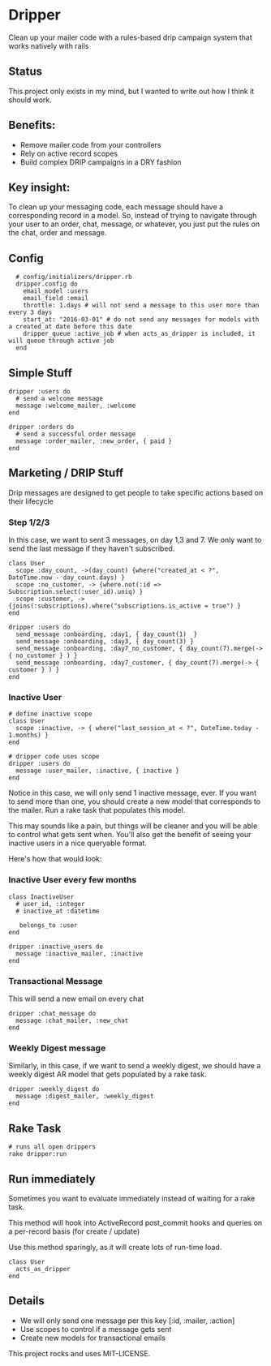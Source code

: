 # Dripper

Clean up your mailer code with a rules-based drip campaign system that works natively with rails

## Status
This project only exists in my mind, but I wanted to write out how I think it should work.

## Benefits:
 * Remove mailer code from your controllers
 * Rely on active record scopes 
 * Build complex DRIP campaigns in a DRY fashion


## Key insight:

To clean up your messaging code, each message should have a corresponding record in a model.  So, instead of trying to navigate through your user to an order, chat, message, or whatever, you just put the rules on the chat, order and message.

## Config
```
  # config/initializers/dripper.rb
  dripper.config do
    email_model :users
    email_field :email
    throttle: 1.days # will not send a message to this user more than every 3 days
    start_at: "2016-03-01" # do not send any messages for models with a created_at date before this date
    dripper_queue :active_job # when acts_as_dripper is included, it will queue through active job
  end
```

## Simple Stuff
```
dripper :users do 
  # send a welcome message
  message :welcome_mailer, :welcome
end

dripper :orders do
  # send a successful order message
  message :order_mailer, :new_order, { paid }
end
```

## Marketing / DRIP Stuff
Drip messages are designed to get people to take specific actions based on their lifecycle

### Step 1/2/3
In this case, we want to sent 3 messages, on day 1,3 and 7.  We only want to send the last message if they haven't subscribed.  

```
class User
  scope :day_count, ->(day_count) {where("created_at < ?", DateTime.now - day_count.days) }
  scope :no_customer, -> {where.not(:id => Subscription.select(:user_id).uniq) }
  scope :customer, -> {joins(:subscriptions).where("subscriptions.is_active = true") }
end

dripper :users do
  send_message :onboarding, :day1, { day_count(1)  }
  send_message :onboarding, :day3, { day_count(3) } 
  send_message :onboarding, :day7_no_customer, { day_count(7).merge(-> { no_customer } ) } 
  send_message :onboarding, :day7_customer, { day_count(7).merge(-> { customer } ) } 
end
```


### Inactive User
```
# define inactive scope
class User 
  scope :inactive, -> { where("last_session_at < ?", DateTime.today - 1.months) }
end

# dripper code uses scope
dripper :users do
  message :user_mailer, :inactive, { inactive }
end
```

Notice in this case, we will only send 1 inactive message, ever.  If you want to send more than one, you should create a new model that corresponds to the mailer.  Run a rake task that populates this model.  

This may sounds like a pain, but things will be cleaner and you will be able to control what gets sent when.   You'll also get the benefit of seeing your inactive users in a nice queryable format.

Here's how that would look:

### Inactive User every few months
```
class InactiveUser
  # user_id, :integer
  # inactive_at :datetime
  
   belongs_to :user
end

dripper :inactive_users do
  message :inactive_mailer, :inactive
end
```

### Transactional Message
This will send a new email on every chat
```
dripper :chat_message do
  message :chat_mailer, :new_chat
end
```

### Weekly Digest message
Similarly, in this case, if we want to send a weekly digest, we should have a weekly digest AR model that gets populated by a rake task.

```
dripper :weekly_digest do
  message :digest_mailer, :weekly_digest 
end
```

## Rake Task 
```
# runs all open drippers
rake dripper:run
```

## Run immediately
Sometimes you want to evaluate immediately instead of waiting for a rake task.

This method will hook into ActiveRecord post_commit hooks and queries on a per-record basis (for create / update)

Use this method sparingly, as it will create lots of run-time load.

```
class User
  acts_as_dripper
end
```


## Details

* We will only send one message per this key [:id, :mailer, :action]
* Use scopes to control if a message gets sent
* Create new models for transactional emails


This project rocks and uses MIT-LICENSE.
